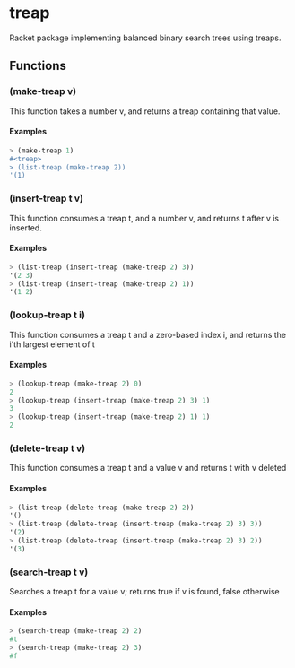 # treap
Racket package implementing balanced binary search trees using treaps.

## Functions

### (make-treap v)

This function takes a number v, and returns a treap containing that value. 

#### Examples
``` Scheme
> (make-treap 1)
#<treap>
> (list-treap (make-treap 2))
'(1)
```

### (insert-treap t v)

This function consumes a treap t, and a number v, and returns t after v is inserted.

#### Examples
``` Scheme
> (list-treap (insert-treap (make-treap 2) 3))
'(2 3)
> (list-treap (insert-treap (make-treap 2) 1))
'(1 2)
```

### (lookup-treap t i)

This function consumes a treap t and a zero-based index i, and returns the i'th largest element of t

#### Examples
``` Scheme
> (lookup-treap (make-treap 2) 0)
2
> (lookup-treap (insert-treap (make-treap 2) 3) 1)
3
> (lookup-treap (insert-treap (make-treap 2) 1) 1)
2
```

### (delete-treap t v)

This function consumes a treap t and a value v and returns t with v deleted

#### Examples
``` Scheme
> (list-treap (delete-treap (make-treap 2) 2))
'()
> (list-treap (delete-treap (insert-treap (make-treap 2) 3) 3))
'(2)
> (list-treap (delete-treap (insert-treap (make-treap 2) 3) 2))
'(3)
```

### (search-treap t v)

Searches a treap t for a value v; returns true if v is found, false otherwise

#### Examples
``` Scheme
> (search-treap (make-treap 2) 2)
#t
> (search-treap (make-treap 2) 3)
#f
```
